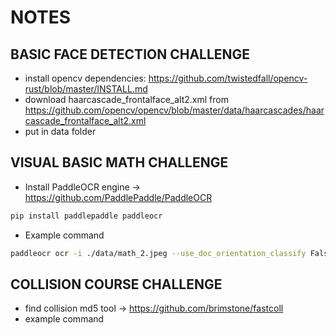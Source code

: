 # NOTES

## BASIC FACE DETECTION CHALLENGE

* install opencv dependencies:
<https://github.com/twistedfall/opencv-rust/blob/master/INSTALL.md>
* download haarcascade_frontalface_alt2.xml from <https://github.com/opencv/opencv/blob/master/data/haarcascades/haarcascade_frontalface_alt2.xml>
* put in data folder

## VISUAL BASIC MATH CHALLENGE

* Install PaddleOCR engine -> <https://github.com/PaddlePaddle/PaddleOCR>

```bash
pip install paddlepaddle paddleocr
```

* Example command

```bash
paddleocr ocr -i ./data/math_2.jpeg --use_doc_orientation_classify False --use_doc_unwarping False --use_textline_orientation False --rec_char_dict_path --save_path ./output
```

## COLLISION COURSE CHALLENGE

* find collision md5 tool -> <https://github.com/brimstone/fastcoll>
* example command

```bash

```